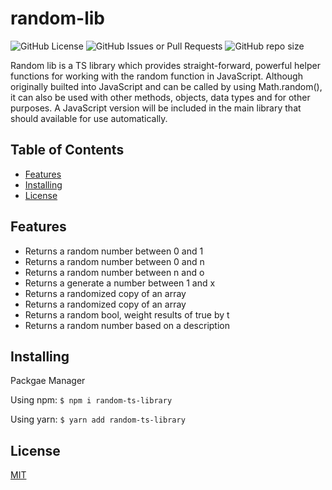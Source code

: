 # random-lib
![GitHub License](https://img.shields.io/badge/license-MIT-blue)
![GitHub Issues or Pull Requests](https://img.shields.io/github/issues/el634dev/random-lib)
![GitHub repo size](https://img.shields.io/github/repo-size/el634dev/random-lib)

Random lib is a TS library which provides straight-forward, powerful helper functions for working with the random function in JavaScript. Although originally builted into JavaScript and can be called by using Math.random(), it can also be used with other methods, objects, data types and for other purposes. A JavaScript version will be included in the main library that should available for use automatically.

<!-- Table of Contents -->
## Table of Contents
* [Features](#features)
* [Installing](#installing)
* [License](#license)

## Features
- Returns a random number between 0 and 1
- Returns a random number between 0 and n
- Returns a random number between n and o
- Returns a generate a number between 1 and x
- Returns a randomized copy of an array
- Returns a randomized copy of an array
- Returns a random bool, weight results of true by t
- Returns a random number based on a description

## Installing
Packgae Manager

Using npm:
`$ npm i random-ts-library`

Using yarn:
`$ yarn add random-ts-library`

## License
[MIT](https://github.com/el634dev/random-lib/blob/main/LICENSE.txt)